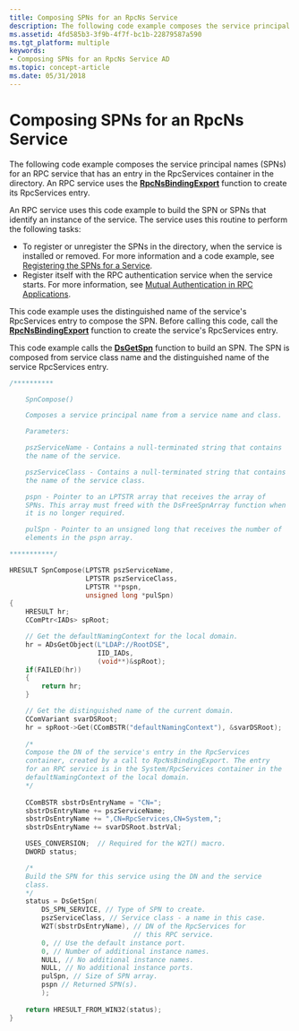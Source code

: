 ```yaml
---
title: Composing SPNs for an RpcNs Service
description: The following code example composes the service principal names (SPNs) for an RPC service that has an entry in the RpcServices container in the directory. An RPC service uses the RpcNsBindingExport function to create its RpcServices entry.
ms.assetid: 4fd585b3-3f9b-4f7f-bc1b-22879587a590
ms.tgt_platform: multiple
keywords:
- Composing SPNs for an RpcNs Service AD
ms.topic: concept-article
ms.date: 05/31/2018
---
```


# Composing SPNs for an RpcNs Service

The following code example composes the service principal names (SPNs) for an RPC service that has an entry in the RpcServices container in the directory. An RPC service uses the [**RpcNsBindingExport**](/windows/desktop/api/rpcnsi/nf-rpcnsi-rpcnsbindingexporta) function to create its RpcServices entry.

An RPC service uses this code example to build the SPN or SPNs that identify an instance of the service. The service uses this routine to perform the following tasks:

-   To register or unregister the SPNs in the directory, when the service is installed or removed. For more information and a code example, see [Registering the SPNs for a Service](registering-the-spns-for-a-service.md).
-   Register itself with the RPC authentication service when the service starts. For more information, see [Mutual Authentication in RPC Applications](mutual-authentication-in-rpc-applications.md).

This code example uses the distinguished name of the service's RpcServices entry to compose the SPN. Before calling this code, call the [**RpcNsBindingExport**](/windows/desktop/api/rpcnsi/nf-rpcnsi-rpcnsbindingexporta) function to create the service's RpcServices entry.

This code example calls the [**DsGetSpn**](/windows/desktop/api/Ntdsapi/nf-ntdsapi-dsgetspna) function to build an SPN. The SPN is composed from service class name and the distinguished name of the service RpcServices entry.


```C++
/**********

    SpnCompose()

    Composes a service principal name from a service name and class.

    Parameters:

    pszServiceName - Contains a null-terminated string that contains 
    the name of the service.

    pszServiceClass - Contains a null-terminated string that contains 
    the name of the service class.

    pspn - Pointer to an LPTSTR array that receives the array of 
    SPNs. This array must freed with the DsFreeSpnArray function when 
    it is no longer required.

    pulSpn - Pointer to an unsigned long that receives the number of 
    elements in the pspn array.

***********/

HRESULT SpnCompose(LPTSTR pszServiceName, 
                   LPTSTR pszServiceClass, 
                   LPTSTR **pspn, 
                   unsigned long *pulSpn) 
{
    HRESULT hr;
    CComPtr<IADs> spRoot;

    // Get the defaultNamingContext for the local domain.
    hr = ADsGetObject(L"LDAP://RootDSE",
                      IID_IADs,
                      (void**)&spRoot);
    if(FAILED(hr))
    {
        return hr;
    }

    // Get the distinguished name of the current domain.
    CComVariant svarDSRoot;
    hr = spRoot->Get(CComBSTR("defaultNamingContext"), &svarDSRoot);
     
    /*
    Compose the DN of the service's entry in the RpcServices 
    container, created by a call to RpcNsBindingExport. The entry 
    for an RPC service is in the System/RpcServices container in the 
    defaultNamingContext of the local domain.
    */
    
    CComBSTR sbstrDsEntryName = "CN=";
    sbstrDsEntryName += pszServiceName;
    sbstrDsEntryName += ",CN=RpcServices,CN=System,";
    sbstrDsEntryName += svarDSRoot.bstrVal;

    USES_CONVERSION;  // Required for the W2T() macro.
    DWORD status;

    /*
    Build the SPN for this service using the DN and the service 
    class.
    */
    status = DsGetSpn(
        DS_SPN_SERVICE, // Type of SPN to create.
        pszServiceClass, // Service class - a name in this case.
        W2T(sbstrDsEntryName), // DN of the RpcServices for 
                               // this RPC service.
        0, // Use the default instance port.
        0, // Number of additional instance names.
        NULL, // No additional instance names.
        NULL, // No additional instance ports.
        pulSpn, // Size of SPN array.
        pspn // Returned SPN(s).
        );
     
    return HRESULT_FROM_WIN32(status);
}
```



 

 
